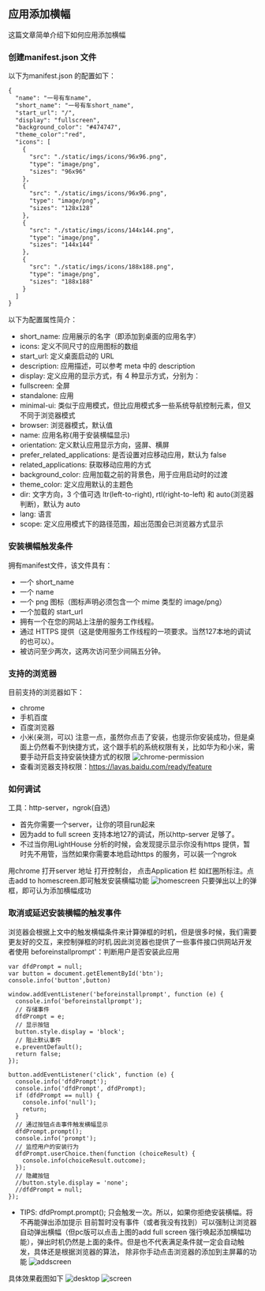 ## 应用添加横幅
这篇文章简单介绍下如何应用添加横幅

### 创建manifest.json 文件


以下为manifest.json 的配置如下：

```markdown
{
  "name": "一号有车name",
  "short_name": "一号有车short_name",
  "start_url": "/",
  "display": "fullscreen",
  "background_color": "#474747",
  "theme_color":"red",
  "icons": [
    {
      "src": "./static/imgs/icons/96x96.png",
      "type": "image/png",
      "sizes": "96x96"
    },
    {
      "src": "./static/imgs/icons/96x96.png",
      "type": "image/png",
      "sizes": "128x128"
    },
    {
      "src": "./static/imgs/icons/144x144.png",
      "type": "image/png",
      "sizes": "144x144"
    },
    {
      "src": "./static/imgs/icons/188x188.png",
      "type": "image/png",
      "sizes": "188x188"
    }
  ]
}
```
以下为配置属性简介：
- short_name: 应用展示的名字（即添加到桌面的应用名字）
- icons: 定义不同尺寸的应用图标的数组
- start_url: 定义桌面启动的 URL
- description: 应用描述，可以参考 meta 中的 description
- display: 定义应用的显示方式，有 4 种显示方式，分别为：
- fullscreen: 全屏
- standalone: 应用
- minimal-ui: 类似于应用模式，但比应用模式多一些系统导航控制元素，但又不同于浏览器模式
- browser: 浏览器模式，默认值
- name: 应用名称(用于安装横幅显示)
- orientation: 定义默认应用显示方向，竖屏、横屏
- prefer_related_applications: 是否设置对应移动应用，默认为 false
- related_applications: 获取移动应用的方式
- background_color: 应用加载之前的背景色，用于应用启动时的过渡
- theme_color: 定义应用默认的主题色
- dir: 文字方向，3 个值可选 ltr(left-to-right), rtl(right-to-left) 和 auto(浏览器判断)，默认为 auto
- lang: 语言
- scope: 定义应用模式下的路径范围，超出范围会已浏览器方式显示


### 安装横幅触发条件
拥有manifest文件，该文件具有：
- 一个 short_name
- 一个 name
- 一个 png 图标（图标声明必须包含一个 mime 类型的 image/png）
- 一个加载的 start_url
- 拥有一个在您的网站上注册的服务工作线程。
- 通过 HTTPS 提供（这是使用服务工作线程的一项要求。当然127本地的调试的也可以）。
- 被访问至少两次，这两次访问至少间隔五分钟。

### 支持的浏览器
目前支持的浏览器如下：
- chrome
- 手机百度
- 百度浏览器
- 小米(亲测，可以)
注意一点，虽然你点击了安装，也提示你安装成功，但是桌面上仍然看不到快捷方式，这个跟手机的系统权限有关，比如华为和小米，需要手动开启支持安装快捷方式的权限
![chrome-permission](images/chrome-permission.jpg)
- 查看浏览器支持权限：https://lavas.baidu.com/ready/feature
### 如何调试
工具：http-server，ngrok(自选)
- 首先你需要一个server，让你的项目run起来
- 因为add to full screen 支持本地127的调试，所以http-server 足够了。
- 不过当你用LightHouse 分析的时候，会发现提示显示你没有https 提供，暂时先不用管，当然如果你需要本地启动https 的服务，可以装一个ngrok

用chrome 打开server 地址
打开控制台， 点击Application 栏
如红圈所标注。点击add to homescreen.即可触发安装横幅功能
![homescreen](images/homescreen.jpg)
只要弹出以上的弹框，即可认为添加横幅成功
### 取消或延迟安装横幅的触发事件
浏览器会根据上文中的触发横幅条件来计算弹框的时机，但是很多时候，我们需要更友好的交互，来控制弹框的时机.因此浏览器也提供了一些事件接口供网站开发者使用
beforeinstallprompt'：判断用户是否安装此应用
```
var dfdPrompt = null;
var button = document.getElementById('btn');
console.info('button',button)

window.addEventListener('beforeinstallprompt', function (e) {
  console.info('beforeinstallprompt');
  // 存储事件
  dfdPrompt = e;
  // 显示按钮
  button.style.display = 'block';
  // 阻止默认事件
  e.preventDefault();
  return false;
});

button.addEventListener('click', function (e) {
  console.info('dfdPrompt');
  console.info('dfdPrompt', dfdPrompt);
  if (dfdPrompt == null) {
    console.info('null');
    return;
  }
  // 通过按钮点击事件触发横幅显示
  dfdPrompt.prompt();
  console.info('prompt');
  // 监控用户的安装行为
  dfdPrompt.userChoice.then(function (choiceResult) {
    console.info(choiceResult.outcome);
  });
  // 隐藏按钮
  //button.style.display = 'none';
  //dfdPrompt = null;
});

```
- TIPS:
dfdPrompt.prompt(); 只会触发一次。所以，如果你拒绝安装横幅。将不再能弹出添加提示
目前暂时没有事件（或者我没有找到）可以强制让浏览器自动弹出横幅（但pc版可以点击上图的add full screen 强行唤起添加横幅功能），弹出时机仍然是上面的条件。但是也不代表满足条件就一定会自动触发，具体还是根据浏览器的算法，
除非你手动点击浏览器的添加到主屏幕的功能
![addscreen](images/addscreen.jpg)

具体效果截图如下
![desktop](images/desktop.jpg)
![screen](images/screen.jpg)
